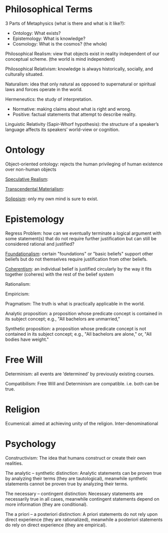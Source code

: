 # Philosophical Terms
3 Parts of Metaphysics (what is there and what is it like?):
* Ontology: What exists?
* Epistemology: What is knowledge?
* Cosmology: What is the cosmos? (the whole)


Philosophical Realism: view that objects exist in reality independent of our conceptual scheme. (the world is mind independent)

Philosophical Relativism: knowledge is always historically, socially, and culturally situated.

Naturalism: idea that only natural as opposed to supernatural or spiritual laws and forces operate in the world.

Hermeneutics: the study of interpretation.

* Normative: making claims about what is right and wrong. 
* Positive: factual statements that attempt to describe reality. 

Linguistic Relativity (Sapir-Whorf hypothesis): the structure of a speaker’s language affects its speakers’ world-view or cognition.

# Ontology

Object-oriented ontology: rejects the human privileging of human existence over non-human objects

[Speculative Realism][1]: 

[Transcendental Materialism][2]:

[Solipsism][3]: only my own mind is sure to exist.

# Epistemology
Regress Problem: how can we eventually terminate a logical argument with some statement(s) that do not require further justification but can still be considered rational and justified?

[Foundationalism][4]: certain "foundations" or "basic beliefs" support other beliefs but do not themselves require justification from other beliefs.

[Coherentism][5]: an individual belief is justified circularly by the way it fits together (coheres) with the rest of the belief system

Rationalism: 

Empiricism:

Pragmatism: The truth is what is practically applicable in the world.

Analytic proposition: a proposition whose predicate concept is contained in its subject concept; e.g., "All bachelors are unmarried," 

Synthetic proposition: a proposition whose predicate concept is not contained in its subject concept; e.g., "All bachelors are alone," or, "All bodies have weight."


# Free Will
Determinism: all events are ‘determined’ by previously existing courses.

Compatibilism: Free Will and Determinism are compatible. i.e. both can be true. 

# Religion
Ecumenical: aimed at achieving unity of the religion. Inter-denominational

# Psychology
Constructivism: The idea that humans construct or create their own realities. 



The analytic – synthetic distinction: Analytic statements can be proven true by analyzing their terms (they are tautological), meanwhile synthetic statements cannot be proven true by analyzing their terms.

The necessary – contingent distinction: Necessary statements are necessarily true in all cases, meanwhile contingent statements depend on more information (they are conditional).

The a priori – a posteriori distinction: A priori statements do not rely upon direct experience (they are rationalized), meanwhile a posteriori statements do rely on direct experience (they are empirical).


[1]:	https://www.wikiwand.com/en/Speculative_Realism
[2]:	https://www.wikiwand.com/en/Iain_Hamilton_Grant
[3]:	https://www.wikiwand.com/en/Solipsism
[4]:	https://www.wikiwand.com/en/Foundationalism
[5]:	https://www.wikiwand.com/en/Coherentism